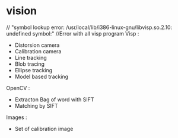 # vision

// "symbol lookup error: /usr/local/lib/i386-linux-gnu/libvisp.so.2.10: undefined symbol:"
//Error with all visp program 
Visp :
- Distorsion camera
- Calibration camera
- Line tracking
- Blob tracing
- Ellipse tracking
- Model based tracking

OpenCV :
- Extracton Bag of word with SIFT
- Matching by SIFT

Images :
- Set of calibration image
